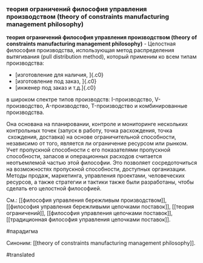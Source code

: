 ### теория ограничений философия управления производством (theory of constraints manufacturing management philosophy)

**теория ограничений философия управления производством (theory of constraints manufacturing management philosophy)** - Целостная философия производства, использующая метод распределения вытягивания (pull distribution method), который применим ко всем типам производства:

-   [изготовление для наличия, ]{.c0}
-   [изготовление под заказ, ]{.c0}
-   [инженер под заказ и т.д.]{.c0}

в широком спектре типов производств: I-производство, V-производство, A-производство, T-производство и комбинированные производства.

Она основана на планировании, контроле и мониторинге нескольких контрольных точек (запуск в работу, точка расхождения, точка  схождения, доставка) на основе ограничительной способности, независимо от того, является ли ограничение ресурсом или рынком. Учет пропускной способности с его показателями пропускной способности, запасов и операционных расходов считается неотъемлемой частью этой философии. Это позволяет сосредоточиться на возможностях пропускной способности, доступных организации. Методы продаж, маркетинга, управления проектами, человеческих ресурсов, а также стратегии и тактики также были разработаны, чтобы сделать его целостной философией.

См.: [[философия управления бережливым производством]], [[философия управления бережливыми цепочками поставок]], [[теория ограничений]], [[философия управления цепочками поставок]], [[традиционная философия управления цепочками поставок]].

#парадигма

Синоним: [[theory of constraints manufacturing management philosophy]].

#translated
